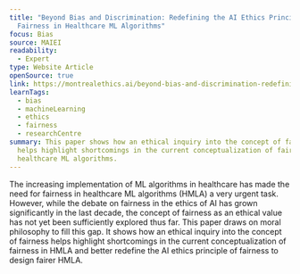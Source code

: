 ```yaml
---
title: "Beyond Bias and Discrimination: Redefining the AI Ethics Principle of
  Fairness in Healthcare ML Algorithms"
focus: Bias
source: MAIEI
readability:
  - Expert
type: Website Article
openSource: true
link: https://montrealethics.ai/beyond-bias-and-discrimination-redefining-the-ai-ethics-principle-of-fairness-in-healthcare-machine-learning-algorithms/
learnTags:
  - bias
  - machineLearning
  - ethics
  - fairness
  - researchCentre
summary: This paper shows how an ethical inquiry into the concept of fairness
  helps highlight shortcomings in the current conceptualization of fairness in
  healthcare ML algorithms.
---
```

The increasing implementation of ML algorithms in healthcare has made the need for fairness in healthcare ML algorithms (HMLA) a very urgent task. However, while the debate on fairness in the ethics of AI has grown significantly in the last decade, the concept of fairness as an ethical value has not yet been sufficiently explored thus far. This paper draws on moral philosophy to fill this gap. It shows how an ethical inquiry into the concept of fairness helps highlight shortcomings in the current conceptualization of fairness in HMLA and better redefine the AI ethics principle of fairness to design fairer HMLA.